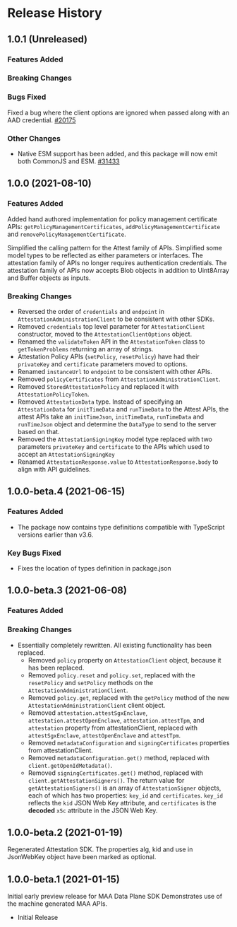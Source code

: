 # Release History

## 1.0.1 (Unreleased)

### Features Added

### Breaking Changes

### Bugs Fixed

Fixed a bug where the client options are ignored when passed along with an AAD credential.
[#20175](https://github.com/Azure/azure-sdk-for-js/pull/20175)

### Other Changes

- Native ESM support has been added, and this package will now emit both CommonJS and ESM. [#31433](https://github.com/Azure/azure-sdk-for-js/pull/31433)

## 1.0.0 (2021-08-10)

### Features Added

Added hand authored implementation for policy management certificate APIs: `getPolicyManagementCertificates`, `addPolicyManagementCertificate` and `removePolicyManagementCertificate`.

Simplified the calling pattern for the Attest family of APIs.
Simplified some model types to be reflected as either parameters or interfaces.
The attestation family of APIs no longer requires authentication credentials.
The attestation family of APIs now accepts Blob objects in addition to Uint8Array
and Buffer objects as inputs.

### Breaking Changes

- Reversed the order of `credentials` and `endpoint` in `AttestationAdministrationClient` to be
  consistent with other SDKs.
- Removed `credentials` top level parameter for `AttestationClient` constructor, moved
  to the `AttestationClientOptions` object.
- Renamed the `validateToken` API in the `AttestationToken` class to `getTokenProblems` returning
  an array of strings.
- Attestation Policy APIs (`setPolicy`, `resetPolicy`) have had their `privateKey` and `certificate` parameters moved to options.
- Renamed `instanceUrl` to `endpoint` to be consistent with other APIs.
- Removed `policyCertificates` from `AttestationAdministrationClient`.
- Removed `StoredAttestationPolicy` and replaced it with `AttestationPolicyToken`.
- Removed `AttestationData` type. Instead of specifying an `AttestationData` for `initTimeData` and `runTimeData` to the Attest APIs, the attest APIs take an `initTimeJson`, `initTimeData`, `runTimeData` and `runTimeJson` object and determine
  the `DataType` to send to the server based on that.
- Removed the `AttestationSigningKey` model type replaced with two parameters
  `privateKey` and `certificate` to the APIs which used to accept an `AttestationSigningKey`
- Renamed `AttestationResponse.value` to `AttestationResponse.body` to align with
  API guidelines.

## 1.0.0-beta.4 (2021-06-15)

### Features Added

- The package now contains type definitions compatible with TypeScript versions earlier than v3.6.

### Key Bugs Fixed

- Fixes the location of types definition in package.json

## 1.0.0-beta.3 (2021-06-08)

### Features Added

### Breaking Changes

- Essentially completely rewritten. All existing functionality has been replaced.
  - Removed `policy` property on `AttestationClient` object, because it has been replaced.
  - Removed `policy.reset` and `policy.set`, replaced with the `resetPolicy` and `setPolicy` methods on the `AttestationAdministrationClient`.
  - Removed `policy.get`, replaced with the `getPolicy` method of the new `AttestationAdministrationClient` client object.
  - Removed `attestation.attestSgxEnclave`, `attestation.attestOpenEnclave`, `attestation.attestTpm`, and `attestation` property from attestationClient, replaced with `attestSgxEnclave`, `attestOpenEnclave` and `attestTpm`.
  - Removed `metadataConfiguration` and `signingCertificates` properties from attestationClient.
  - Removed `metadataConfiguration.get()` method, replaced with `client.getOpenIdMetadata()`.
  - Removed `signingCertificates.get()` method, replaced with `client.getAttestationSigners()`. The return value for `getAttestationSigners()` is an array of `AttestationSigner` objects,
    each of which has two properties: `key_id` and `certificates`. `key_id`
    reflects the `kid` JSON Web Key attribute, and `certificates` is the **decoded** `x5c` attribute
    in the JSON Web Key.

## 1.0.0-beta.2 (2021-01-19)

Regenerated Attestation SDK. The properties alg, kid and use in JsonWebKey object have been marked as optional.

## 1.0.0-beta.1 (2021-01-15)

Initial early preview release for MAA Data Plane SDK Demonstrates use of the machine generated MAA APIs.

- Initial Release
